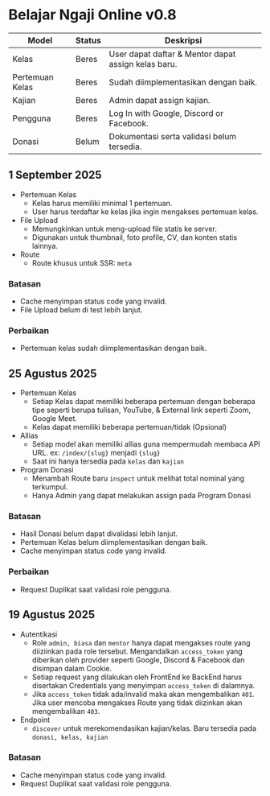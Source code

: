 # Belajar Ngaji Online v0.8
| Model | Status | Deskripsi |
|---------|-----------|----|
| Kelas  | Beres | User dapat daftar & Mentor dapat assign kelas baru. |
| Pertemuan Kelas | Beres | Sudah diimplementasikan dengan baik.
| Kajian | Beres | Admin dapat assign kajian. |
| Pengguna | Beres | Log In with Google, Discord or Facebook. |
| Donasi | Belum | Dokumentasi serta validasi belum tersedia. |

## 1 September 2025
- Pertemuan Kelas
  - Kelas harus memiliki minimal 1 pertemuan.
  - User harus terdaftar ke kelas jika ingin mengakses pertemuan kelas.
- File Upload
  - Memungkinkan untuk meng-upload file statis ke server.
  - Digunakan untuk thumbnail, foto profile, CV, dan konten statis lainnya.
- Route
  - Route khusus untuk SSR: `meta`

### Batasan
- Cache menyimpan status code yang invalid.
- File Upload belum di test lebih lanjut.

### Perbaikan
- Pertemuan kelas sudah diimplementasikan dengan baik.

## 25 Agustus 2025
- Pertemuan Kelas
  - Setiap Kelas dapat memiliki beberapa pertemuan dengan beberapa tipe seperti berupa tulisan, YouTube, & External link seperti Zoom, Google Meet.
  - Kelas dapat memiliki beberapa pertemuan/tidak (Opsional)
- Allias
  - Setiap model akan memiliki allias guna mempermudah membaca API URL. ex: `/index/{slug}` menjadi `{slug}`
  - Saat ini hanya tersedia pada `kelas` dan `kajian`
- Program Donasi
  - Menambah Route baru `inspect` untuk melihat total nominal yang terkumpul.
  - Hanya Admin yang dapat melakukan assign pada Program Donasi

### Batasan
- Hasil Donasi belum dapat divalidasi lebih lanjut.
- Pertemuan Kelas belum diimplementasikan dengan baik.
- Cache menyimpan status code yang invalid. 

### Perbaikan
- Request Duplikat saat validasi role pengguna.

## 19 Agustus 2025
- Autentikasi
  - Role `admin, biasa` dan `mentor` hanya dapat mengakses route yang diiziinkan pada role tersebut. Mengandalkan `access_token` yang diberikan oleh provider seperti Google, Discord & Facebook dan disimpan dalam Cookie.
  - Setiap request yang dilakukan oleh FrontEnd ke BackEnd harus disertakan Credentials yang menyimpan `access_token` di dalamnya.
  - Jika `access_token` tidak ada/invalid maka akan mengembalikan `401`. Jika user mencoba mengakses Route yang tidak diizinkan akan mengembalikan `403`.
- Endpoint
  - `discover` untuk merekomendasikan kajian/kelas. Baru tersedia pada `donasi, kelas, kajian`

### Batasan
- Cache menyimpan status code yang invalid.  
- Request Duplikat saat validasi role pengguna.
